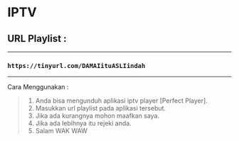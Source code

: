 # IPTV

## URL Playlist :
---

### ``` https://tinyurl.com/DAMAIituASLIindah ```

---
Cara Menggunakan :
> 1. Anda bisa mengunduh aplikasi iptv player [Perfect Player].
> 2. Masukkan url playlist pada aplikasi tersebut.
> 3. Jika ada kurangnya mohon maafkan saya.
> 4. Jika ada lebihnya itu rejeki anda.
> 5. Salam WAK WAW
